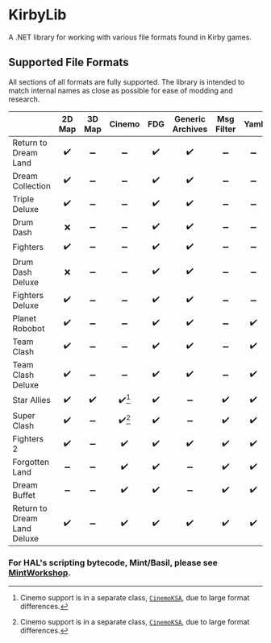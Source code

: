 # KirbyLib
 A .NET library for working with various file formats found in Kirby games.

## Supported File Formats
All sections of all formats are fully supported. The library is intended to match internal names as close as possible for ease of modding and research.

|                             | 2D Map | 3D Map | Cinemo | FDG | Generic Archives | Msg Filter | Yaml | XData |
| :-------------------------- | :----: | :----: | :----: | :-: | :--------------: | :--------: | :--: | :---: |
| Return to Dream Land        |   ✔️   |  ➖   |   ➖   | ✔️ |         ✔️       |     ➖     |  ➖  |  ✔️   |
| Dream Collection            |   ✔️   |  ➖   |   ➖   | ✔️ |         ✔️       |     ➖     |  ➖  |  ✔️   |
| Triple Deluxe               |   ✔️   |  ➖   |   ➖   | ✔️ |         ✔️       |     ➖     |  ➖  |  ✔️   |
| Drum Dash                   |   ❌   |  ➖   |   ➖   | ✔️ |         ✔️       |     ➖     |  ➖  |  ✔️   |
| Fighters                    |   ✔️   |  ➖   |   ➖   | ✔️ |         ✔️       |     ➖     |  ➖  |  ✔️   |
| Drum Dash Deluxe            |   ❌   |  ➖   |   ➖   | ✔️ |         ✔️       |     ➖     |  ➖  |  ✔️   |
| Fighters Deluxe             |   ✔️   |  ➖   |   ➖   | ✔️ |         ✔️       |     ➖     |  ➖  |  ✔️   |
| Planet Robobot              |   ✔️   |  ➖   |   ➖   | ✔️ |         ✔️       |     ➖     |  ✔️  |  ✔️   |
| Team Clash                  |   ✔️   |  ➖   |   ➖   | ✔️ |         ✔️       |     ➖     |  ✔️  |  ✔️   |
| Team Clash Deluxe           |   ✔️   |  ➖   |   ➖   | ✔️ |         ✔️       |     ➖     |  ✔️  |  ✔️   |
| Star Allies                 |   ✔️   |  ✔️   |   ✔️[^1]   | ✔️ |         ➖       |     ✔️     |  ✔️  |  ✔️   |
| Super Clash                 |   ✔️   |  ➖   |   ✔️[^1]   | ✔️ |         ➖       |     ✔️     |  ✔️  |  ✔️   |
| Fighters 2                  |   ✔️   |  ➖   |   ✔️   | ✔️ |         ✔️       |     ✔️     |  ✔️  |  ✔️   |
| Forgotten Land              |   ➖   |  ➖   |   ✔️   | ✔️ |         ➖       |     ✔️     |  ✔️  |  ✔️   |
| Dream Buffet                |   ➖   |  ➖   |   ✔️   | ✔️ |         ➖       |     ✔️     |  ✔️  |  ✔️   |
| Return to Dream Land Deluxe |   ✔️   |  ➖   |   ✔️   | ✔️ |         ✔️       |     ✔️     |  ✔️  |  ✔️   |

### For HAL's scripting bytecode, Mint/Basil, please see [MintWorkshop](https://github.com/firubii/MintWorkshop).

[^1]: Cinemo support is in a separate class, [`CinemoKSA`](KirbyLib/CinemoKSA.cs), due to large format differences.
